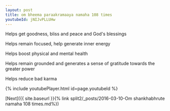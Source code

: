 ```yaml
---
layout: post
title: om bheema paraakramaaya namaha 108 times
youtubeId: jNIJvPLLUHw
---
```

 
 
Helps get goodness, bliss and peace and God's blessings
 
Helps remain focused, help generate inner energy 
 
Helps boost physical and mental health 
 
Helps remain grounded and generates a sense of gratitude towards the greater power 
 
Helps reduce bad karma
 
 
 
 


{% include youtubePlayer.html id=page.youtubeId %}
 
[Next]({{ site.baseurl }}{% link  split2/_posts/2016-03-10-Om shankhabhrute namaha 108 times.md%})
 
